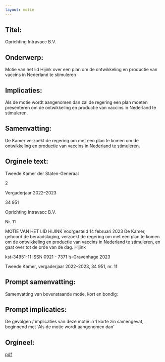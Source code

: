 ```yaml
---
layout: motie
---
```

## Titel:
Oprichting Intravacc B.V.
## Onderwerp:
Motie van het lid Hijink over een plan om de ontwikkeling en productie van vaccins in Nederland te stimuleren
## Implicaties:

Als de motie wordt aangenomen dan zal de regering een plan moeten presenteren om de ontwikkeling en productie van vaccins in Nederland te stimuleren.
## Samenvatting:

De Kamer verzoekt de regering om met een plan te komen om de ontwikkeling en productie van vaccins in Nederland te stimuleren.
## Orginele text:


Tweede Kamer der Staten-Generaal

2

Vergaderjaar 2022–2023

34 951

Oprichting Intravacc B.V.

Nr. 11

MOTIE VAN HET LID HIJINK
Voorgesteld 14 februari 2023
De Kamer,
gehoord de beraadslaging,
verzoekt de regering om met een plan te komen om de ontwikkeling en
productie van vaccins in Nederland te stimuleren,
en gaat over tot de orde van de dag.
Hijink

kst-34951-11
ISSN 0921 - 7371
’s-Gravenhage 2023

Tweede Kamer, vergaderjaar 2022–2023, 34 951, nr. 11


## Prompt samenvatting:
Samenvatting van bovenstaande motie, kort en bondig:


## Prompt implicaties:
De gevolgen / implicaties van deze motie in 1 korte zin samengevat, beginnend met 'Als de motie wordt aangenomen dan' 

## Orgineel:
[pdf](https://gegevensmagazijn.tweedekamer.nl/OData/v4/2.0/Document(ede9d2db-89a5-47b9-b559-b7033e52b1eb)/resource)
